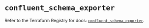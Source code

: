 # `confluent_schema_exporter`

Refer to the Terraform Registry for docs: [`confluent_schema_exporter`](https://registry.terraform.io/providers/confluentinc/confluent/2.10.0/docs/resources/schema_exporter).
